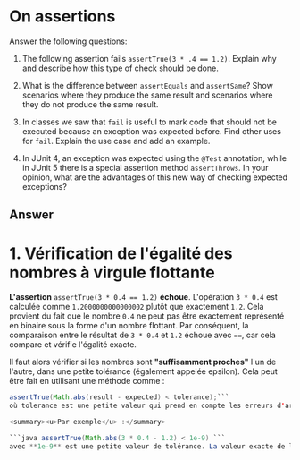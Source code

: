 # On assertions

Answer the following questions:

1. The following assertion fails `assertTrue(3 * .4 == 1.2)`. Explain why and describe how this type of check should be done.

2. What is the difference between `assertEquals` and `assertSame`? Show scenarios where they produce the same result and scenarios where they do not produce the same result.

3. In classes we saw that `fail` is useful to mark code that should not be executed because an exception was expected before. Find other uses for `fail`. Explain the use case and add an example.

4. In JUnit 4, an exception was expected using the `@Test` annotation, while in JUnit 5 there is a special assertion method `assertThrows`. In your opinion, what are the advantages of this new way of checking expected exceptions?

## Answer

# 1. Vérification de l'égalité des nombres à virgule flottante

**L'assertion** `assertTrue(3 * 0.4 == 1.2)` **échoue**.
L'opération `3 * 0.4` est calculée comme `1.2000000000000002` plutôt que exactement `1.2`. Cela provient du fait que le nombre `0.4` ne peut pas être exactement représenté en binaire sous la forme d'un nombre flottant. Par conséquent, la comparaison entre le résultat de `3 * 0.4` et `1.2` échoue avec `==`, car cela compare et vérifie l'égalité exacte.

Il faut alors vérifier si les nombres sont **"suffisamment proches"** l'un de l'autre, dans une petite tolérance (également appelée epsilon). Cela peut être fait en utilisant une méthode comme :

```java
assertTrue(Math.abs(result - expected) < tolerance);```
où tolerance est une petite valeur qui prend en compte les erreurs d'arrondi possibles.

<summary><u>Par exemple</u> :</summary>

```java assertTrue(Math.abs(3 * 0.4 - 1.2) < 1e-9) ```
avec **1e-9** est une petite valeur de tolérance. La valeur exacte de la tolérance dépend de la précision requise pour votre application.
